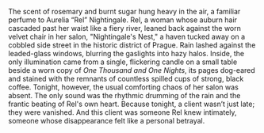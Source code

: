 The scent of rosemary and burnt sugar hung heavy in the air, a familiar perfume to Aurelia “Rel” Nightingale.  Rel, a woman whose auburn hair cascaded past her waist like a fiery river, leaned back against the worn velvet chair in her salon, "Nightingale's Nest," a haven tucked away on a cobbled side street in the historic district of Prague.  Rain lashed against the leaded-glass windows, blurring the gaslights into hazy halos.  Inside, the only illumination came from a single, flickering candle on a small table beside a worn copy of  *One Thousand and One Nights*, its pages dog-eared and stained with the remnants of countless spilled cups of strong, black coffee.  Tonight, however, the usual comforting chaos of her salon was absent.  The only sound was the rhythmic drumming of the rain and the frantic beating of Rel's own heart.  Because tonight, a client wasn’t just late; they were vanished.  And this client was someone Rel knew intimately, someone whose disappearance felt like a personal betrayal.
